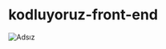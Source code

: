 # kodluyoruz-front-end
![Adsız](https://user-images.githubusercontent.com/70517386/125412979-eb45a6a9-8a3c-493d-9c5c-3a4f7b228276.png)
